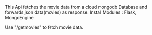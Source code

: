 This Api fetches the movie data from a cloud mongodb Database and forwards json data(movies) as response.
Install Modules : Flask, MongoEngine

Use "/getmovies" to fetch movie data.
